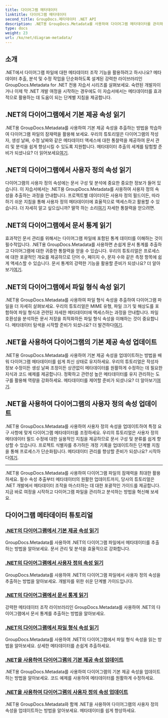 ```yaml
---
title: 다이어그램 메타데이터
linktitle: 다이어그램 메타데이터
second_title: GroupDocs.메타데이터 .NET API
description: .NET용 GroupDocs.Metadata를 사용하여 다이어그램 메타데이터를 관리하는 방법에 대한 포괄적인 자습서를 살펴보세요. 속성을 쉽게 추출, 업데이트 및 분석할 수 있습니다.
type: docs
weight: 23
url: /ko/net/diagram-metadata/
---
```

## 소개

.NET에서 다이어그램 파일에 대한 메타데이터 조작 기능을 활용하려고 하시나요? 메타데이터 추출, 분석 및 수정 작업을 단순화하도록 설계된 강력한 라이브러리인 GroupDocs.Metadata for .NET 전용 자습서 시리즈를 살펴보세요. 숙련된 개발자이거나 이제 막 .NET 개발 여정을 시작하는 경우에도 이 자습서에서는 메타데이터를 효과적으로 활용하는 데 도움이 되는 단계별 지침을 제공합니다.

## .NET의 다이어그램에서 기본 제공 속성 읽기

 .NET용 GroupDocs.Metadata를 사용하여 기본 제공 속성을 추출하는 방법을 학습하여 다이어그램 파일의 잠재력을 활용해 보세요. 우리의 튜토리얼은 다이어그램의 작성자, 생성 날짜, 수정 날짜와 같은 메타데이터 액세스에 대한 통찰력을 제공하여 문서 관리 및 분석을 쉽게 향상시킬 수 있도록 지원합니다. 메타데이터 추출의 세계를 탐험할 준비가 되셨나요? 더 읽어보세요[여기](./read-built-in-properties-diagrams/).

## .NET의 다이어그램에서 사용자 정의 속성 읽기

다이어그램의 사용자 정의 속성에는 문서 구성 및 분석에 중요한 중요한 정보가 들어 있습니다. 이 자습서에서는 .NET용 GroupDocs.Metadata를 사용하여 사용자 정의 속성을 추출하는 과정을 안내합니다. 프로젝트별 데이터이든 사용자 정의 필드이든, 따라하기 쉬운 지침을 통해 사용자 정의 메타데이터에 효율적으로 액세스하고 활용할 수 있습니다. 더 자세히 알고 싶으십니까? 딸깍 하는 소리[여기](./read-custom-properties-diagrams/) 자세한 통찰력을 얻으려면.

## .NET의 다이어그램에서 문서 통계 읽기

 효과적인 문서 관리를 위해서는 다이어그램 파일에 포함된 통계 데이터를 이해하는 것이 필수적입니다. .NET용 GroupDocs.Metadata를 사용하면 손쉽게 문서 통계를 추출하고 다이어그램에 대한 귀중한 통찰력을 얻을 수 있습니다. 우리의 튜토리얼은 프로세스에 대한 포괄적인 개요를 제공하므로 단어 수, 페이지 수, 문자 수와 같은 측정 항목에 쉽게 액세스할 수 있습니다. 문서 통계의 강력한 기능을 활용할 준비가 되셨나요? 더 알아보기[여기](./read-document-statistics-diagrams/).

## .NET의 다이어그램에서 파일 형식 속성 읽기

.NET용 GroupDocs.Metadata를 사용하여 파일 형식 속성을 추출하여 다이어그램 파일을 더 자세히 살펴보세요. 우리의 튜토리얼은 MIME 유형, 파일 크기 및 해상도를 포함하여 파일 형식과 관련된 자세한 메타데이터에 액세스하는 과정을 안내합니다. 파일 호환성을 분석하든 문서 저장을 최적화하든 파일 형식 속성을 이해하는 것이 중요합니다. 메타데이터 탐색을 시작할 준비가 되셨나요? 더 발견하다[여기](./read-file-format-properties-diagrams/).

## .NET을 사용하여 다이어그램의 기본 제공 속성 업데이트

 .NET용 GroupDocs.Metadata를 사용하여 기본 제공 속성을 업데이트하는 방법을 배워 다이어그램 메타데이터를 쉽게 최신 상태로 유지하세요. 우리의 튜토리얼은 작성자 정보 수정이든 생성 날짜 조정이든 상관없이 메타데이터를 원활하게 수정하는 데 필요한 지식과 코드 예제를 제공합니다. 정확하고 관련성 높은 메타데이터를 유지 관리하는 도구를 활용해 역량을 강화하세요. 메타데이터를 제어할 준비가 되셨나요? 더 알아보기[여기](./update-built-in-properties-diagrams/).

## .NET을 사용하여 다이어그램의 사용자 정의 속성 업데이트

.NET용 GroupDocs.Metadata를 사용하여 사용자 정의 속성을 업데이트하여 특정 요구 사항에 맞게 다이어그램 메타데이터를 조정하세요. 우리의 튜토리얼은 사용자 정의 메타데이터 필드 수정에 대한 실용적인 지침을 제공하므로 문서 구성 및 분류를 쉽게 향상할 수 있습니다. 프로젝트 식별자를 추가하든 개정 기록을 업데이트하든 단계별 지침을 통해 프로세스가 단순화됩니다. 메타데이터 관리를 향상할 준비가 되셨나요? 시작하다[여기](./update-custom-properties-diagrams/).

----

.NET용 GroupDocs.Metadata를 사용하여 다이어그램 파일의 잠재력을 최대한 활용하세요. 필수 속성 추출부터 메타데이터의 원활한 업데이트까지, 당사의 튜토리얼은 .NET 개발에서 메타데이터 조작을 마스터하는 데 대한 포괄적인 가이드를 제공합니다. 지금 바로 여정을 시작하고 다이어그램 파일을 관리하고 분석하는 방법을 혁신해 보세요.
## 다이어그램 메타데이터 튜토리얼
### [.NET의 다이어그램에서 기본 제공 속성 읽기](./read-built-in-properties-diagrams/)
GroupDocs.Metadata를 사용하여 .NET의 다이어그램 파일에서 메타데이터를 추출하는 방법을 알아보세요. 문서 관리 및 분석을 효율적으로 강화합니다.
### [.NET의 다이어그램에서 사용자 정의 속성 읽기](./read-custom-properties-diagrams/)
GroupDocs.Metadata를 사용하여 .NET의 다이어그램 파일에서 사용자 정의 속성을 추출하는 방법을 알아보세요. 개발자를 위한 쉬운 단계별 가이드입니다.
### [.NET의 다이어그램에서 문서 통계 읽기](./read-document-statistics-diagrams/)
강력한 메타데이터 조작 라이브러리인 GroupDocs.Metadata를 사용하여 .NET의 다이어그램에서 문서 통계를 추출하는 방법을 알아보세요.
### [.NET의 다이어그램에서 파일 형식 속성 읽기](./read-file-format-properties-diagrams/)
GroupDocs.Metadata를 사용하여 .NET의 다이어그램에서 파일 형식 속성을 읽는 방법을 알아보세요. 상세한 메타데이터를 손쉽게 추출하세요.
### [.NET을 사용하여 다이어그램의 기본 제공 속성 업데이트](./update-built-in-properties-diagrams/)
.NET용 GroupDocs.Metadata를 사용하여 다이어그램의 기본 제공 속성을 업데이트하는 방법을 알아보세요. 코드 예제를 사용하여 메타데이터를 원활하게 수정하세요.
### [.NET을 사용하여 다이어그램의 사용자 정의 속성 업데이트](./update-custom-properties-diagrams/)
.NET용 GroupDocs.Metadata와 함께 .NET을 사용하여 다이어그램의 사용자 정의 속성을 업데이트하는 방법을 알아보세요. 메타데이터를 쉽게 향상하세요.